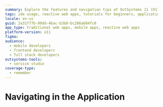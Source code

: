 ```yaml
---
summary: Explore the features and navigation tips of OutSystems 11 (O11) in this detailed guide.
tags: ide usage, reactive web apps, tutorials for beginners, application navigation, outsystems platform
locale: en-us
guid: 2a31f77b-09dd-4bac-b3b8-bc286a684fc0
app_type: traditional web apps, mobile apps, reactive web apps
platform-version: o11
figma:
audience:
  - mobile developers
  - frontend developers
  - full stack developers
outsystems-tools:
  - service studio
coverage-type:
  - remember
---
```


# Navigating in the Application
